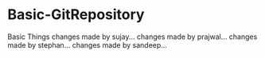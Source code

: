 # Basic-GitRepository
Basic Things
changes made by sujay...
changes made by prajwal...
changes made by stephan...
changes made by sandeep...